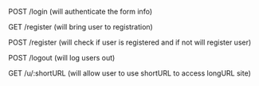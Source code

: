 POST /login (will authenticate the form info)

GET /register (will bring user to registration)

POST /register (will check if user is registered and if not will register user)

POST /logout (will log users out)

GET /u/:shortURL (will allow user to use shortURL to access longURL site)